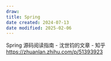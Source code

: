 ```yaml
---
draw:
title: Spring
date created: 2024-07-13
date modified: 2025-02-06
---
```


Spring 源码阅读指南 - 沈世钧的文章 - 知乎  
https://zhuanlan.zhihu.com/p/51393923
